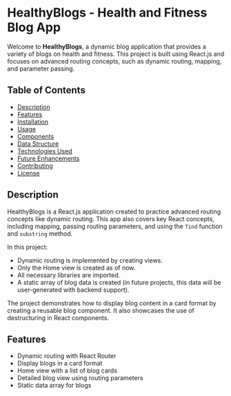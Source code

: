 # HealthyBlogs - Health and Fitness Blog App

Welcome to **HealthyBlogs**, a dynamic blog application that provides a variety of blogs on health and fitness. This project is built using React.js and focuses on advanced routing concepts, such as dynamic routing, mapping, and parameter passing.

## Table of Contents

- [Description](#description)
- [Features](#features)
- [Installation](#installation)
- [Usage](#usage)
- [Components](#components)
- [Data Structure](#data-structure)
- [Technologies Used](#technologies-used)
- [Future Enhancements](#future-enhancements)
- [Contributing](#contributing)
- [License](#license)

## Description

HealthyBlogs is a React.js application created to practice advanced routing concepts like dynamic routing. This app also covers key React concepts, including mapping, passing routing parameters, and using the `find` function and `substring` method. 

In this project:
- Dynamic routing is implemented by creating views.
- Only the Home view is created as of now.
- All necessary libraries are imported.
- A static array of blog data is created (in future projects, this data will be user-generated with backend support).

The project demonstrates how to display blog content in a card format by creating a reusable blog component. It also showcases the use of destructuring in React components.

## Features

- Dynamic routing with React Router
- Display blogs in a card format
- Home view with a list of blog cards
- Detailed blog view using routing parameters
- Static data array for blogs

